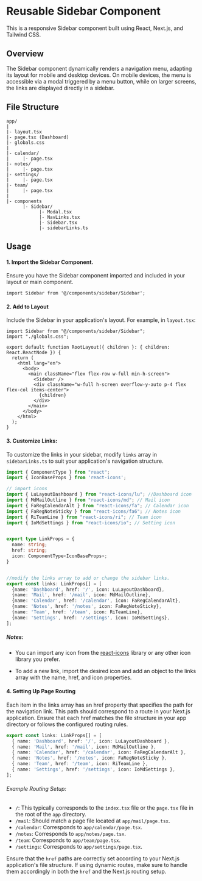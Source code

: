 # Reusable Sidebar Component

This is a responsive Sidebar component built using React, Next.js, and Tailwind CSS. 

## Overview

The Sidebar component dynamically renders a navigation menu, adapting its layout for mobile and desktop devices. On mobile devices, the menu is accessible via a modal triggered by a menu button, while on larger screens, the links are displayed directly in a sidebar.

## File Structure
```
app/
|
|- layout.tsx
|- page.tsx (Dashboard)
|- globals.css
|
|- calendar/
|     |- page.tsx
|- notes/
|     |- page.tsx
|- settings/
|     |- page.tsx
|- team/
|     |- page.tsx
|
|- components
      |- Sidebar/
            |- Modal.tsx
            |- NavLinks.tsx
            |- Sidebar.tsx
            |- sidebarLinks.ts
```

## Usage

#### 1. Import the Sidebar Component.
Ensure you have the Sidebar component imported and included in your layout or main component.

```tsx
import Sidebar from '@/components/sidebar/Sidebar';
```

#### 2. Add to Layout
Include the Sidebar in your application's layout. For example, in `layout.tsx`:

```tsx
import Sidebar from "@/components/sidebar/Sidebar";
import "./globals.css";

export default function RootLayout({ children }: { children: React.ReactNode }) {
  return (
    <html lang="en">
      <body>
        <main className="flex flex-row w-full min-h-screen">
          <Sidebar />
          <div className="w-full h-screen overflow-y-auto p-4 flex flex-col items-center">
            {children}
          </div>
        </main>
      </body>
    </html>
  );
}
```

#### 3. Customize Links:
To customize the links in your sidebar, modify `links` array in `sidebarLinks.ts` to suit your application's navigation structure.

```ts
import { ComponentType } from "react";
import { IconBaseProps } from 'react-icons';

// import icons
import { LuLayoutDashboard } from "react-icons/lu"; //Dashboard icon
import { MdMailOutline } from "react-icons/md"; // Mail icon
import { FaRegCalendarAlt } from "react-icons/fa"; // Calendar icon
import { FaRegNoteSticky } from "react-icons/fa6"; // Notes icon
import { RiTeamLine } from "react-icons/ri"; // Team icon
import { IoMdSettings } from "react-icons/io"; // Setting icon


export type LinkProps = {
  name: string;
  href: string;
  icon: ComponentType<IconBaseProps>;
}


//modify the links array to add or change the sidebar links. 
export const links: LinkProps[] = [
  {name: 'Dashboard', href: '/', icon: LuLayoutDashboard},
  {name: 'Mail', href: '/mail', icon: MdMailOutline},
  {name: 'Calendar', href: '/calendar', icon: FaRegCalendarAlt},
  {name: 'Notes', href: '/notes', icon: FaRegNoteSticky},
  {name: 'Team', href: '/team', icon: RiTeamLine},
  {name: 'Settings', href: '/settings', icon: IoMdSettings},
];
```

##### Notes:

- You can import any icon from the [react-icons](https://react-icons.github.io/react-icons/) library or any other icon library you prefer.

- To add a new link, import the desired icon and add an object to the links array with the name, href, and icon properties.

#### 4. Setting Up Page Routing
Each item in the links array has an href property that specifies the path for the navigation link. This path should correspond to a route in your Next.js application. Ensure that each href matches the file structure in your app directory or follows the configured routing rules.

```ts
export const links: LinkProps[] = [
  { name: 'Dashboard', href: '/', icon: LuLayoutDashboard },
  { name: 'Mail', href: '/mail', icon: MdMailOutline },
  { name: 'Calendar', href: '/calendar', icon: FaRegCalendarAlt },
  { name: 'Notes', href: '/notes', icon: FaRegNoteSticky },
  { name: 'Team', href: '/team', icon: RiTeamLine },
  { name: 'Settings', href: '/settings', icon: IoMdSettings },
];
```

###### Example Routing Setup:

- `/`: This typically corresponds to the `index.tsx` file or the `page.tsx` file in the root of the `app` directory.
- `/mail`: Should match a page file located at `app/mail/page.tsx`.
- `/calendar`: Corresponds to `app/calendar/page.tsx`.
- `/notes`: Corresponds to `app/notes/page.tsx`.
- `/team`: Corresponds to `app/team/page.tsx`.
- `/settings`: Corresponds to `app/settings/page.tsx`.

Ensure that the `href` paths are correctly set according to your Next.js application's file structure.
If using dynamic routes, make sure to handle them accordingly in both the `href` and the Next.js routing setup.
